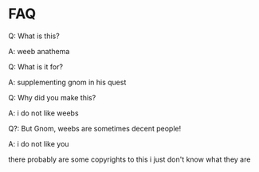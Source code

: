 # FAQ
Q: What is this?

A: weeb anathema

Q: What is it for?

A: supplementing gnom in his quest

Q: Why did you make this?

A: i do not like weebs

Q?: But Gnom, weebs are sometimes decent people!

A: i do not like you


there probably are some copyrights to this i just don't know what they are
